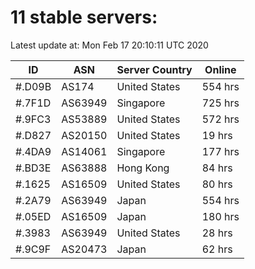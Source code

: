 # 11 stable servers:

Latest update at: Mon Feb 17 20:10:11 UTC 2020

| ID | ASN | Server Country | Online |
| -- | --- | -------------- | ------ |
| #.D09B | AS174 | United States | 554 hrs |
| #.7F1D | AS63949 | Singapore | 725 hrs |
| #.9FC3 | AS53889 | United States | 572 hrs |
| #.D827 | AS20150 | United States | 19 hrs |
| #.4DA9 | AS14061 | Singapore | 177 hrs |
| #.BD3E | AS63888 | Hong Kong | 84 hrs |
| #.1625 | AS16509 | United States | 80 hrs |
| #.2A79 | AS63949 | Japan | 554 hrs |
| #.05ED | AS16509 | Japan | 180 hrs |
| #.3983 | AS63949 | United States | 28 hrs |
| #.9C9F | AS20473 | Japan | 62 hrs |

